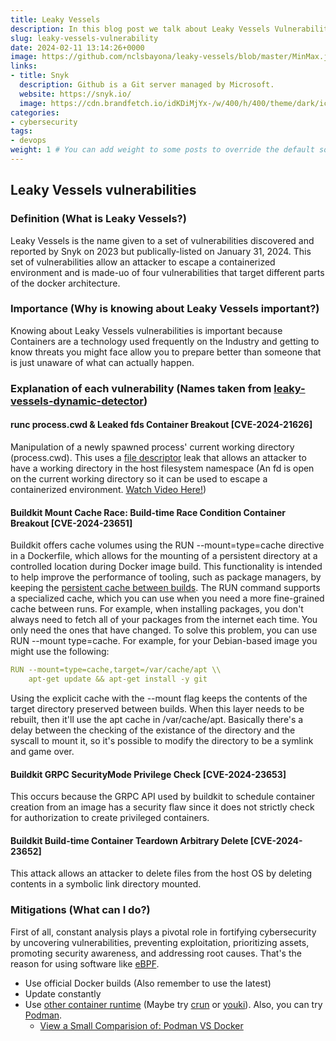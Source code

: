 ```yaml
---
title: Leaky Vessels
description: In this blog post we talk about Leaky Vessels Vulnerabilities recently discovered by Snyk.
slug: leaky-vessels-vulnerability
date: 2024-02-11 13:14:26+0000
image: https://github.com/nclsbayona/leaky-vessels/blob/master/MinMax.jpg?raw=true
links:
- title: Snyk
  description: Github is a Git server managed by Microsoft.
  website: https://snyk.io/
  image: https://cdn.brandfetch.io/idKDiMjYx-/w/400/h/400/theme/dark/icon.jpeg?c=1bx1740834566102id64Mup7acHupSSQI2&amp;t=1737035043365"
categories:
- cybersecurity
tags:
- devops
weight: 1 # You can add weight to some posts to override the default sorting (date descending)
---
```


## Leaky Vessels vulnerabilities

### Definition (What is Leaky Vessels?)

Leaky Vessels is the name given to a set of vulnerabilities discovered and reported by Snyk on 2023 but publically-listed on January 31, 2024. This set of vulnerabilities allow an attacker to escape a containerized environment and is made-uo of four vulnerabilities that target different parts of the docker architecture.

### Importance (Why is knowing about Leaky Vessels important?)

Knowing about Leaky Vessels vulnerabilities is important because Containers are a technology used frequently on the Industry and getting to know threats you might face allow you to prepare better than someone that is just unaware of what can actually happen.

### Explanation of each vulnerability (Names taken from [leaky-vessels-dynamic-detector](https://github.com/snyk/leaky-vessels-dynamic-detector))

#### runc process.cwd & Leaked fds Container Breakout \[CVE-2024-21626\]

Manipulation of a newly spawned process' current working directory (process.cwd). This uses a [file descriptor](https://www.golinuxcloud.com/linux-file-descriptors/) leak that allows an attacker to have a working directory in the host filesystem namespace (An fd is open on the current working directory so it can be used to escape a containerized environment. [Watch Video Here!](https://youtu.be/YuWvmQ9WIhw))

#### Buildkit Mount Cache Race: Build-time Race Condition Container Breakout \[CVE-2024-23651\]

Buildkit offers cache volumes using the RUN --mount=type=cache directive in a Dockerfile, which allows for the mounting of a persistent directory at a controlled location during Docker image build. This functionality is intended to help improve the performance of tooling, such as package managers, by keeping the [persistent cache between builds](https://snyk.io/blog/cve-2024-23651-docker-buildkit-mount-cache-race/). The RUN command supports a specialized cache, which you can use when you need a more fine-grained cache between runs. For example, when installing packages, you don't always need to fetch all of your packages from the internet each time. You only need the ones that have changed. To solve this problem, you can use RUN --mount type=cache. For example, for your Debian-based image you might use the following:

```yaml
RUN --mount=type=cache,target=/var/cache/apt \\
    apt-get update && apt-get install -y git
```

Using the explicit cache with the --mount flag keeps the contents of the target directory preserved between builds. When this layer needs to be rebuilt, then it'll use the apt cache in /var/cache/apt. Basically there's a delay between the checking of the existance of the directory and the syscall to mount it, so it's possible to modify the directory to be a symlink and game over.  

#### Buildkit GRPC SecurityMode Privilege Check \[CVE-2024-23653\]

This occurs because the GRPC API used by buildkit to schedule container creation from an image has a security flaw since it does not strictly check for authorization to create privileged containers.  

#### Buildkit Build-time Container Teardown Arbitrary Delete \[CVE-2024-23652\]

This attack allows an attacker to delete files from the host OS by deleting contents in a symbolic link directory mounted.

### Mitigations (What can I do?)

First of all, constant analysis plays a pivotal role in fortifying cybersecurity by uncovering vulnerabilities, preventing exploitation, prioritizing assets, promoting security awareness, and addressing root causes. That's the reason for using software like [eBPF](https://ebpf.io).

* Use official Docker builds (Also remember to use the latest)
* Update constantly
* Use [other container runtime](https://docs.docker.com/engine/alternative-runtimes/) (Maybe try [crun](https://github.com/containers/crun) or [youki](https://github.com/containers/youki)). Also, you can try [Podman](https://podman.io).
  * [View a Small Comparision of: Podman VS Docker](https://github.com/nclsbayona/leaky-vessels/blob/master/podman-vs-docker.png?raw=true)
  